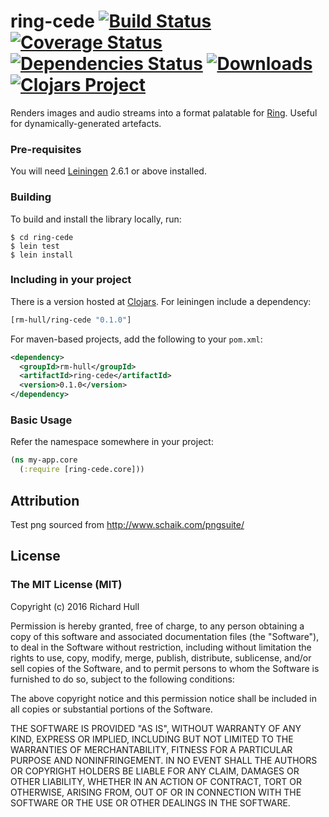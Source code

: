 # ring-cede [![Build Status](https://travis-ci.org/rm-hull/ring-cede.svg?branch=master)](http://travis-ci.org/rm-hull/ring-cede) [![Coverage Status](https://coveralls.io/repos/rm-hull/ring-cede/badge.svg?branch=master)](https://coveralls.io/r/rm-hull/ring-cede?branch=master) [![Dependencies Status](https://jarkeeper.com/rm-hull/ring-cede/status.svg)](https://jarkeeper.com/rm-hull/ring-cede) [![Downloads](https://jarkeeper.com/rm-hull/ring-cede/downloads.svg)](https://jarkeeper.com/rm-hull/ring-cede) [![Clojars Project](https://img.shields.io/clojars/v/rm-hull/ring-cede.svg)](https://clojars.org/rm-hull/ring-cede)

Renders images and audio streams into a format palatable for [Ring](https://github.com/ring-clojure/ring/wiki).
Useful for dynamically-generated artefacts.

### Pre-requisites

You will need [Leiningen](https://github.com/technomancy/leiningen) 2.6.1 or above installed.

### Building

To build and install the library locally, run:

    $ cd ring-cede
    $ lein test
    $ lein install

### Including in your project

There is a version hosted at [Clojars](https://clojars.org/rm-hull/ring-cede).
For leiningen include a dependency:

```clojure
[rm-hull/ring-cede "0.1.0"]
```

For maven-based projects, add the following to your `pom.xml`:

```xml
<dependency>
  <groupId>rm-hull</groupId>
  <artifactId>ring-cede</artifactId>
  <version>0.1.0</version>
</dependency>
```

### Basic Usage

Refer the namespace somewhere in your project:

```clojure
(ns my-app.core
  (:require [ring-cede.core]))
```

## Attribution

Test png sourced from http://www.schaik.com/pngsuite/

## License

### The MIT License (MIT)

Copyright (c) 2016 Richard Hull

Permission is hereby granted, free of charge, to any person obtaining a copy
of this software and associated documentation files (the "Software"), to deal
in the Software without restriction, including without limitation the rights
to use, copy, modify, merge, publish, distribute, sublicense, and/or sell
copies of the Software, and to permit persons to whom the Software is
furnished to do so, subject to the following conditions:

The above copyright notice and this permission notice shall be included in all
copies or substantial portions of the Software.

THE SOFTWARE IS PROVIDED "AS IS", WITHOUT WARRANTY OF ANY KIND, EXPRESS OR
IMPLIED, INCLUDING BUT NOT LIMITED TO THE WARRANTIES OF MERCHANTABILITY,
FITNESS FOR A PARTICULAR PURPOSE AND NONINFRINGEMENT. IN NO EVENT SHALL THE
AUTHORS OR COPYRIGHT HOLDERS BE LIABLE FOR ANY CLAIM, DAMAGES OR OTHER
LIABILITY, WHETHER IN AN ACTION OF CONTRACT, TORT OR OTHERWISE, ARISING FROM,
OUT OF OR IN CONNECTION WITH THE SOFTWARE OR THE USE OR OTHER DEALINGS IN THE
SOFTWARE.
